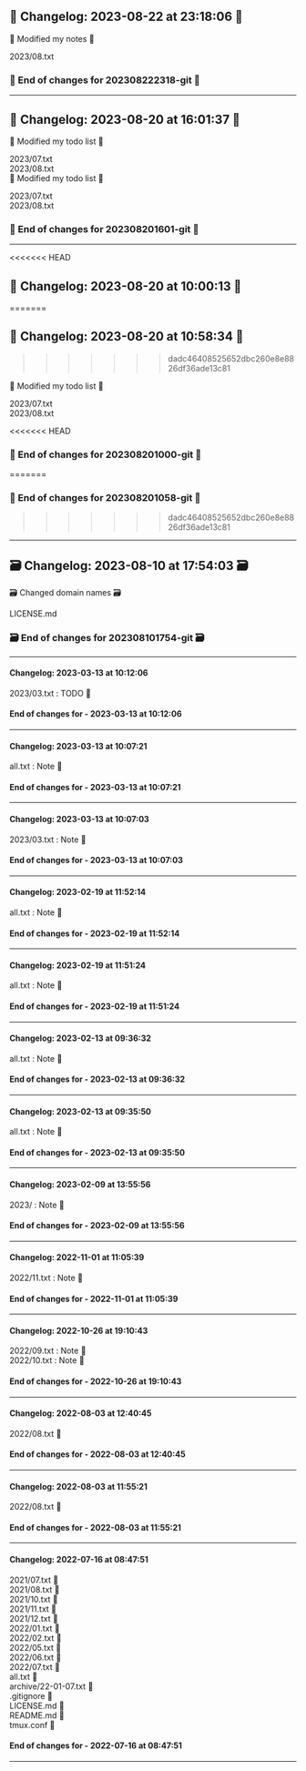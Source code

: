 ## 📓 Changelog: 2023-08-22 at 23:18:06 📓  

📓 Modified my notes 📓  
  
  
2023/08.txt  


### 📓 End of changes for 202308222318-git 📓  

----  
## 📓 Changelog: 2023-08-20 at 16:01:37 📓  

📓 Modified my todo list 📓  
  
  
2023/07.txt  
2023/08.txt  
📓 Modified my todo list 📓  
  
  
2023/07.txt  
2023/08.txt  


### 📓 End of changes for 202308201601-git 📓  

----  
<<<<<<< HEAD
## 📓 Changelog: 2023-08-20 at 10:00:13 📓  
=======
## 📓 Changelog: 2023-08-20 at 10:58:34 📓  
>>>>>>> dadc46408525652dbc260e8e8826df36ade13c81

📓 Modified my todo list 📓  
  
  
2023/07.txt  
2023/08.txt  


<<<<<<< HEAD
### 📓 End of changes for 202308201000-git 📓  
=======
### 📓 End of changes for 202308201058-git 📓  
>>>>>>> dadc46408525652dbc260e8e8826df36ade13c81

----  
## 🗃️ Changelog: 2023-08-10 at 17:54:03 🗃️  

🗃️ Changed domain names 🗃️  
  
  
LICENSE.md  


### 🗃️ End of changes for 202308101754-git 🗃️  

----  
#### Changelog: 2023-03-13 at 10:12:06  

2023/03.txt : TODO 🚀  
  
#### End of changes for  - 2023-03-13 at 10:12:06  
  
----  
  
#### Changelog: 2023-03-13 at 10:07:21  

all.txt : Note 🚀  
  
#### End of changes for  - 2023-03-13 at 10:07:21  
  
----  
  
#### Changelog: 2023-03-13 at 10:07:03  

2023/03.txt : Note 🚀  
  
#### End of changes for  - 2023-03-13 at 10:07:03  
  
----  
  
#### Changelog: 2023-02-19 at 11:52:14  

all.txt : Note 🚀  
  
#### End of changes for  - 2023-02-19 at 11:52:14  
  
----  
  
#### Changelog: 2023-02-19 at 11:51:24  

all.txt : Note 🚀  
  
#### End of changes for  - 2023-02-19 at 11:51:24  
  
----  
  
#### Changelog: 2023-02-13 at 09:36:32  

all.txt : Note 🚀  
  
#### End of changes for  - 2023-02-13 at 09:36:32  
  
----  
  
#### Changelog: 2023-02-13 at 09:35:50  

all.txt : Note 🚀  
  
#### End of changes for  - 2023-02-13 at 09:35:50  
  
----  
  
#### Changelog: 2023-02-09 at 13:55:56  

2023/ : Note 🚀  
  
#### End of changes for  - 2023-02-09 at 13:55:56  
  
----  
  
#### Changelog: 2022-11-01 at 11:05:39  

2022/11.txt : Note 🚀  
  
#### End of changes for  - 2022-11-01 at 11:05:39  
  
----  
  
#### Changelog: 2022-10-26 at 19:10:43  

2022/09.txt : Note 🚀  
2022/10.txt : Note 🚀  
  
#### End of changes for  - 2022-10-26 at 19:10:43  
  
----  
  
#### Changelog: 2022-08-03 at 12:40:45  
  
2022/08.txt      🚀  
  
#### End of changes for  - 2022-08-03 at 12:40:45  
  
----  
  
#### Changelog: 2022-08-03 at 11:55:21  
  
2022/08.txt      🚀  
  
#### End of changes for  - 2022-08-03 at 11:55:21  
  
----  
  
#### Changelog: 2022-07-16 at 08:47:51  
  
2021/07.txt 🚀   
2021/08.txt 🚀   
2021/10.txt 🚀   
2021/11.txt 🚀   
2021/12.txt 🚀   
2022/01.txt 🚀   
2022/02.txt 🚀   
2022/05.txt 🚀   
2022/06.txt 🚀   
2022/07.txt 🚀   
all.txt 🚀   
archive/22-01-07.txt 🚀   
.gitignore 🚀   
LICENSE.md 🚀   
README.md 🚀   
tmux.conf 🚀   
  
#### End of changes for  - 2022-07-16 at 08:47:51  
----  
  
  
